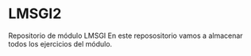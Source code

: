 # LMSGI2
Repositorio de módulo LMSGI
En este reposositorio vamos a almacenar todos los ejercicios del módulo.
